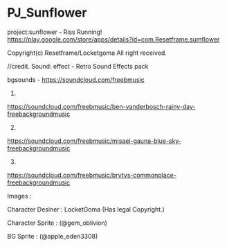 # PJ_Sunflower
project:sunflower - Riss Running!
https://play.google.com/store/apps/details?id=com.Resetframe.sumflower


Copyright(c) Resetframe/Locketgoma All right received.


//credit.
Sound:
effect - Retro Sound Effects pack

bgsounds -
https://soundcloud.com/freebmusic

1.
https://soundcloud.com/freebmusic/ben-vanderbosch-rainy-day-freebackgroundmusic

2.
https://soundcloud.com/freebmusic/misael-gauna-blue-sky-freebackgroundmusic

3.
https://soundcloud.com/freebmusic/brvtvs-commonplace-freebackgroundmusic

Images : 

Character Desiner : LocketGoma (Has legal Copyright.) 

Character Sprite : (@gem_oblivion)

BG Sprite : (@apple_eden3308)
